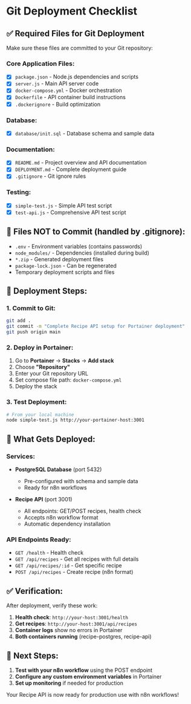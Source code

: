 # Git Deployment Checklist

## ✅ Required Files for Git Deployment

Make sure these files are committed to your Git repository:

### Core Application Files:
- [x] `package.json` - Node.js dependencies and scripts
- [x] `server.js` - Main API server code
- [x] `docker-compose.yml` - Docker orchestration
- [x] `Dockerfile` - API container build instructions
- [x] `.dockerignore` - Build optimization

### Database:
- [x] `database/init.sql` - Database schema and sample data

### Documentation:
- [x] `README.md` - Project overview and API documentation
- [x] `DEPLOYMENT.md` - Complete deployment guide
- [x] `.gitignore` - Git ignore rules

### Testing:
- [x] `simple-test.js` - Simple API test script
- [x] `test-api.js` - Comprehensive API test script

## 🚫 Files NOT to Commit (handled by .gitignore):
- `.env` - Environment variables (contains passwords)
- `node_modules/` - Dependencies (installed during build)
- `*.zip` - Generated deployment files
- `package-lock.json` - Can be regenerated
- Temporary deployment scripts and files

## 🚀 Deployment Steps:

### 1. Commit to Git:
```bash
git add .
git commit -m "Complete Recipe API setup for Portainer deployment"
git push origin main
```

### 2. Deploy in Portainer:
1. Go to **Portainer** → **Stacks** → **Add stack**
2. Choose **"Repository"**
3. Enter your Git repository URL
4. Set compose file path: `docker-compose.yml`
5. Deploy the stack

### 3. Test Deployment:
```bash
# From your local machine
node simple-test.js http://your-portainer-host:3001
```

## 🎯 What Gets Deployed:

### Services:
- **PostgreSQL Database** (port 5432)
  - Pre-configured with schema and sample data
  - Ready for n8n workflows

- **Recipe API** (port 3001)
  - All endpoints: GET/POST recipes, health check
  - Accepts n8n workflow format
  - Automatic dependency installation

### API Endpoints Ready:
- `GET /health` - Health check
- `GET /api/recipes` - Get all recipes with full details
- `GET /api/recipes/:id` - Get specific recipe
- `POST /api/recipes` - Create recipe (n8n format)

## ✅ Verification:

After deployment, verify these work:
1. **Health check**: `http://your-host:3001/health`
2. **Get recipes**: `http://your-host:3001/api/recipes`
3. **Container logs** show no errors in Portainer
4. **Both containers running** (recipe-postgres, recipe-api)

## 🔧 Next Steps:

1. **Test with your n8n workflow** using the POST endpoint
2. **Configure any custom environment variables** in Portainer
3. **Set up monitoring** if needed for production

Your Recipe API is now ready for production use with n8n workflows!
